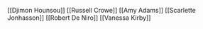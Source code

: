 [[Djimon Hounsou]]
[[Russell Crowe]]
[[Amy Adams]]
[[Scarlette Jonhasson]]
[[Robert De Niro]]
[[Vanessa Kirby]]
